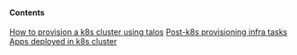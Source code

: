 #### Contents
[How to provision a k8s cluster using talos](infra/k8s-cluster)
[Post-k8s provisioning infra tasks](infra/post-k8s)
[Apps deployed in k8s cluster](apps)